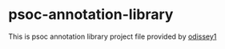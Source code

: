 # psoc-annotation-library
This is psoc annotation library project file provided by [odissey1](https://community.cypress.com/people/BoTa_264741)
